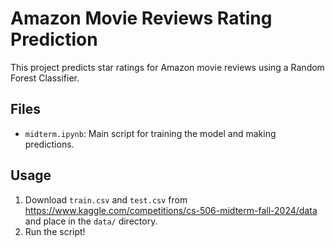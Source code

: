 # Amazon Movie Reviews Rating Prediction

This project predicts star ratings for Amazon movie reviews using a Random Forest Classifier.

## Files

- `midterm.ipynb`: Main script for training the model and making predictions.

## Usage

1. Download `train.csv` and `test.csv` from https://www.kaggle.com/competitions/cs-506-midterm-fall-2024/data and place in the `data/` directory.
2. Run the script!
